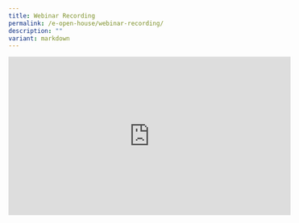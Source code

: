 ```yaml
---
title: Webinar Recording
permalink: /e-open-house/webinar-recording/
description: ""
variant: markdown
---
```


<iframe allowfullscreen="" allow="accelerometer; autoplay; clipboard-write; encrypted-media; gyroscope; picture-in-picture; web-share" frameborder="0" title="YouTube video player" src="https://www.youtube.com/embed/-kHbXouVEcc?si=ZFFsPN1LMRCrdXzO" height="315" width="560"></iframe>
